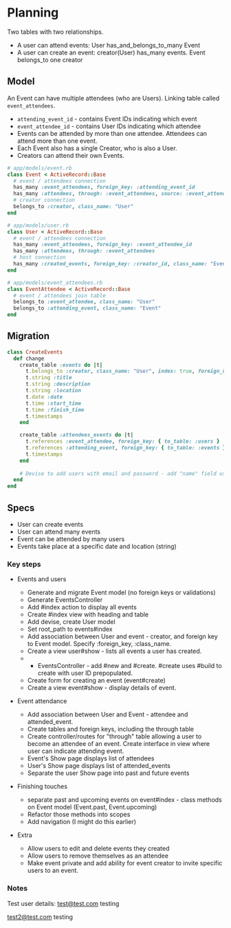 # Planning

Two tables with two relationships.

- A user can attend events: User has_and_belongs_to_many Event
- A user can create an event: creator(User) has_many events. Event belongs_to one creator

## Model

An Event can have multiple attendees (who are Users). Linking table called `event_attendees`.

- `attending_event_id` - contains Event IDs indicating which event
- `event_attendee_id` - contains User IDs indicating which attendee
- Events can be attended by more than one attendee. Attendees can attend more than one event.
- Each Event also has a single Creator, who is also a User.
- Creators can attend their own Events.

```rb
# app/models/event.rb
class Event < ActiveRecord::Base
  # event / attendees connection
  has_many :event_attendees, foreign_key: :attending_event_id
  has_many :attendees, through: :event_attendees, source: :event_attendee
  # creator connection
  belongs_to :creator, class_name: "User"
end

# app/models/user.rb
class User < ActiveRecord::Base
  # event / attendees connection
  has_many :event_attendees, foreign_key: :event_attendee_id
  has_many :attendees, through: :event_attendees
  # host connection
  has_many :created_events, foreign_key: :creator_id, class_name: "Event"
end

# app/models/event_attendees.rb
class EventAttendee < ActiveRecord::Base
  # event / attendees join table
  belongs_to :event_attendee, class_name: "User"
  belongs_to :attending_event, class_name: "Event"
end
```

## Migration

```rb
class CreateEvents
  def change
    create_table :events do |t|
      t.belongs_to :creator, class_name: "User", index: true, foreign_key: true
      t.string :title
      t.string :description
      t.string :location
      t.date :date
      t.time :start_time
      t.time :finish_time
      t.timestamps
    end

    create_table :attendees_events do |t|
      t.references :event_attendee, foreign_key: { to_table: :users }
      t.references :attending_event, foreign_key: { to_table: :events }
      t.timestamps
    end
  
    # Devise to add users with email and password - add "name" field using usual method
  end
end
```

## Specs

- User can create events
- User can attend many events
- Event can be attended by many users
- Events take place at a specific date and location (string)

### Key steps

- Events and users
  - Generate and migrate Event model (no foreign keys or validations)
  - Generate EventsController
  - Add #index action to display all events
  - Create #index view with heading and table
  - Add devise, create User model
  - Set root_path to events#index
  - Add association between User and event - creator, and foreign key to Event model. Specify :foreign_key, :class_name.
  - Create a view user#show - lists all events a user has created.
  - * EventsController - add #new and #create. #create uses #build to create with user ID prepopulated.
  - Create form for creating an event (event#create)
  - Create a view event#show - display details of event.

- Event attendance
  - Add association between User and Event - attendee and attended_event.
  - Create tables and foreign keys, including the through table
  - Create controller/routes for "through" table allowing a user to become an attendee of an event. Create interface in view where user can indicate attending event.
  - Event's Show page displays list of attendees
  - User's Show page displays list of attended_events
  - Separate the user Show page into past and future events

- Finishing touches
  - separate past and upcoming events on event#index - class methods on Event model (Event.past, Event.upcoming)
  - Refactor those methods into scopes
  - Add navigation (I might do this earlier)

- Extra
  - Allow users to edit and delete events they created
  - Allow users to remove themselves as an attendee
  - Make event private and add ability for event creator to invite specific users to an event.

### Notes

Test user details:
<test@test.com>
testing

<test2@test.com>
testing
